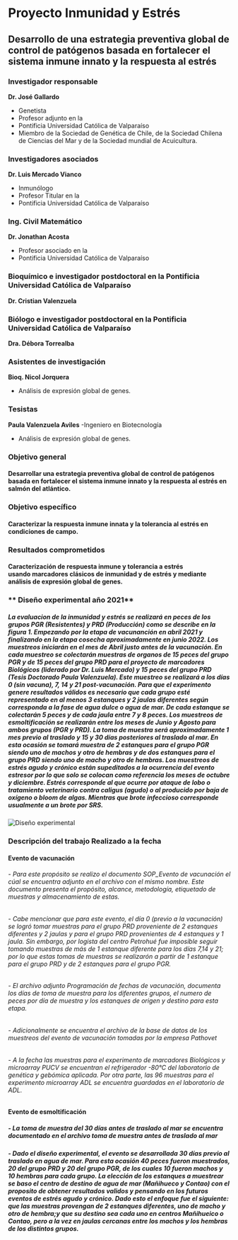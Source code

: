 # Proyecto Inmunidad y Estrés

## Desarrollo de una estrategia preventiva global de control de patógenos basada en fortalecer el sistema inmune innato y la respuesta al estrés

### Investigador responsable
**Dr. José Gallardo**  
- Genetista
- Profesor adjunto en la 
- Pontificia Universidad Católica de Valparaíso 
- Miembro de la Sociedad de Genética de Chile, de la Sociedad Chilena de Ciencias del Mar y de la Sociedad mundial de Acuicultura.

### Investigadores asociados
**Dr. Luis Mercado Vianco**
- Inmunólogo
- Profesor Titular en la 
- Pontificia Universidad Católica de Valparaíso 

### Ing. Civil Matemático
**Dr. Jonathan Acosta**
- Profesor asociado en la 
- Pontificia Universidad Católica de Valparaíso 

### Bioquímico e investigador postdoctoral en la Pontificia Universidad Católica de Valparaíso
**Dr. Cristian Valenzuela** 

### Biólogo e investigador postdoctoral en la Pontificia Universidad Católica de Valparaíso
**Dra. Débora Torrealba** 

### Asistentes de investigación
**Bioq. Nicol Jorquera**
- Análisis de expresión global de genes.

### Tesistas
**Paula Valenzuela Aviles**
-Ingeniero en Biotecnología
- Análisis de expresión global de genes.


### **Objetivo general** 
#### Desarrollar una estrategia preventiva global de control de patógenos basada en fortalecer el sistema inmune innato y la respuesta al estrés en salmón del atlántico.


### **Objetivo específico**
#### Caracterizar la respuesta inmune innata y la tolerancia al estrés en condiciones de campo.


### **Resultados comprometidos**
#### Caracterización de respuesta inmune y tolerancia a estrés usando marcadores clásicos de inmunidad y de estrés y mediante análisis de expresión global de genes.

### ** Diseño experimental año 2021**
##### La evaluacion de la inmunidad y estrés se realizará en peces de los grupos PGR (Resistentes) y PRD (Producción) como se describe en la figura 1. Empezando por la etapa de vacunanción en abril 2021 y finalizando en la etapa cosecha aproximadamente en junio 2022. Los muestreos iniciarán en el mes de Abril justo antes de la vacunación. En cada muestreo se colectarán muestras de organos de 15 peces del grupo PGR y de 15 peces del grupo PRD para el proyecto de marcadores Biológicos (liderado por Dr. Luis Mercado) y 15 peces del grupo PRD (Tesis Doctorado Paula Valenzuela). Este muestreo se realizará a los días 0 (sin vacuna), 7, 14 y 21 post-vacunación. Para que el experimento genere resultados válidos es necesario que cada grupo esté representado en al menos 3 estanques y 2 jaulas diferentes según corresponda a la fase de agua dulce o agua de mar. De cada estanque se colectarán 5 peces y de cada jaula entre 7 y 8 peces. Los muestreos de esmoltificación se realizarán entre los meses de Junio y Agosto para ambos grupos (PGR y PRD). La toma de muestra será aproximadamente 1 mes previo al traslado y 15 y 30 días posteriores al traslado al mar. En esta ocasión se tomará muestra de 2 estanques para el grupo PGR siendo uno de machos y otro de hembras y de dos estanques para el grupo PRD siendo uno de macho y otro de hembras. Los muestreos de estrés agudo y crónico están supeditados a la ocurrencia del evento estresor por lo que solo se colocan como referencia los meses de octubre y diciembre. Estrés corresponde al que ocurre por ataque de lobo o tratamiento veterinario contra caligus (agudo) o al producido por baja de oxígeno o bloom de algas. Mientras que brote infeccioso corresponde usualmente a un brote por SRS.

![Diseño experimental](https://user-images.githubusercontent.com/80971762/121945028-50508080-cd21-11eb-8ff9-5299291d6e48.png)


### Descripción del trabajo Realizado a la fecha 

#### **Evento de vacunación**
###### - Para este propósito se realizo el documento SOP_Evento de vacunación el cúal se encuentra adjunto en el archivo con el mismo nombre. Este documento presenta el propósito, alcance, metodología, etiquetado de muestras y almacenamiento de estas. 
###### - Cabe mencionar que para este evento, el día 0 (previo a la vacunación) se logró tomar muestras para el grupo PRD proveniente de 2 estanques diferentes y 2 jaulas y para el grupo PRD provenientes de 4 estanques y 1 jaula. Sin embargo, por logista del centro Petrohué fue imposible seguir tomando muestras de más de 1 estanque diferente para los días 7,14 y 21; por lo que estas tomas de muestras se realizarón a partir de 1 estanque para el grupo PRD y de 2 estanques para el grupo PGR. 
###### - El archivo adjunto Programación de fechas de vacunación, documenta los días de toma de muestra para los diferentes grupos, el numero de peces por día de muestra y los estanques de origen y destino para esta etapa. 
###### - Adicionalmente se encuentra el archivo de la base de datos de los muestreos del evento de vacunación tomadas por la empresa Pathovet
###### - A la fecha las muestras para el experimento de marcadores Biológicos y microarray PUCV se encuentran el refrigerador -80°C del laboratorio de genética y gebómica aplicada. Por otra parte, las 96 muestras para el experimento microarray ADL se encuentra guardadas en el laboratorio de ADL. 

#### **Evento de esmoltificación**
##### - La toma de muestra del 30 días antes de traslado al mar se encuentra documentado en el archivo toma de muestra antes de traslado al mar
##### - Dado el diseño experimental, el evento se desarrollada 30 días previo al traslado en agua de mar. Para esta ocasión 40 peces fueron muestrados, 20 del grupo PRD y 20 del grupo PGR, de los cuales 10 fueron machos y 10 hembras para cada grupo. La elección de los estanques a muestrear se baso el centro de destino de agua de mar (Mañihueco y Contao) con el proposito de obtener resultados validos y pensando en los futuros eventos de estrés agudo y crónico. Dado esto el enfoque fue el siguiente: que las muestras provengan de 2 estanques diferentes, uno de macho y otro de hembra;y que su destino sea cada uno en centros Mañihueico o Contao, pero a la vez en jaulas cercanas entre los machos y los hembras de los distintos grupos.  



